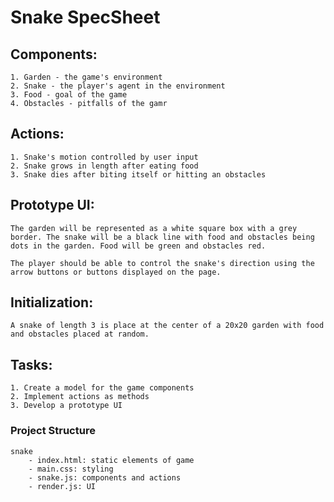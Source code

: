 # Snake SpecSheet

## Components: 
    1. Garden - the game's environment
    2. Snake - the player's agent in the environment
    3. Food - goal of the game
    4. Obstacles - pitfalls of the gamr

## Actions: 
    1. Snake's motion controlled by user input
    2. Snake grows in length after eating food
    3. Snake dies after biting itself or hitting an obstacles

## Prototype UI:
    The garden will be represented as a white square box with a grey border. The snake will be a black line with food and obstacles being dots in the garden. Food will be green and obstacles red.

    The player should be able to control the snake's direction using the arrow buttons or buttons displayed on the page.

## Initialization:
    A snake of length 3 is place at the center of a 20x20 garden with food and obstacles placed at random.


## Tasks:
    1. Create a model for the game components
    2. Implement actions as methods
    3. Develop a prototype UI

### Project Structure
    snake
        - index.html: static elements of game
        - main.css: styling
        - snake.js: components and actions
        - render.js: UI